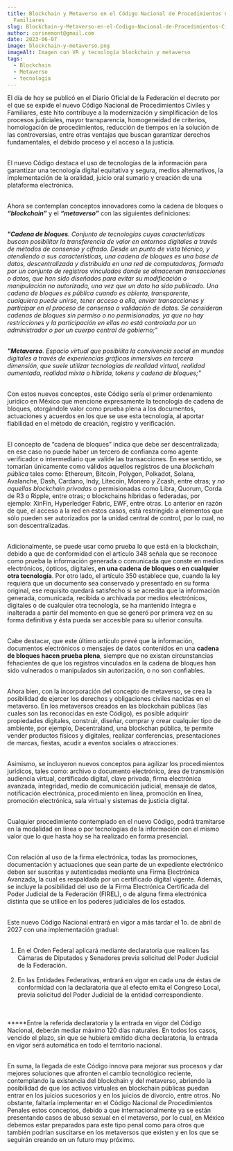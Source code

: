 ```yaml
---
title: Blockchain y Metaverso en el Código Nacional de Procedimientos Civiles y
  Familiares
slug: Blockchain-y-Metaverso-en-el-Codigo-Nacional-de-Procedimientos-Civiles-y-Familiares
author: corinemont@gmail.com
date: 2023-06-07
image: blockchain-y-metaverso.png
imageAlt: Imagen con VR y tecnología blockchain y metaverso
tags:
  - Blockchain
  - Metaverso
  - tecnología
---
```

<!--StartFragment-->

El día de hoy se publicó en el Diario Oficial de la Federación el decreto por el que se expide el nuevo Código Nacional de Procedimientos Civiles y Familiares, este hito contribuye a la modernización y simplificación de los procesos judiciales, mayor transparencia, homogeneidad de criterios, homologación de procedimientos, reducción de tiempos en la solución de las controversias, entre otras ventajas que buscan garantizar derechos fundamentales, el debido proceso y el acceso a la justicia.<br/><br/>

El nuevo Código destaca el uso de tecnologías de la información para garantizar una tecnología digital equitativa y segura, medios alternativos, la implementación de la oralidad, juicio oral sumario y creación de una plataforma electrónica.<br/><br/>

Ahora se contemplan conceptos innovadores como la cadena de bloques o ***“blockchain”*** y el ***“metaverso”*** con las siguientes definiciones:<br/><br/>

***"Cadena de bloques**. Conjunto de tecnologías cuyas características buscan posibilitar la transferencia de valor en entornos digitales a través de métodos de consenso y cifrado. Desde un punto de vista técnico, y atendiendo a sus características, una cadena de bloques es una base de datos, descentralizada y distribuida en una red de computadoras, formada por un conjunto de registros vinculados donde se almacenan transacciones o datos, que han sido diseñados para evitar su modificación o manipulación no autorizada, una vez que un dato ha sido publicado. Una cadena de bloques es pública cuando es abierta, transparente, cualquiera puede unirse, tener acceso a ella, enviar transacciones y participar en el proceso de consenso o validación de datos. Se consideran cadenas de bloques sin permiso o no permisionadas, ya que no hay restricciones y la participación en ellas no está controlada por un administrador o por un cuerpo central de gobierno;"<br/><br/>*

***"Metaverso**. Espacio virtual que posibilita la convivencia social en mundos digitales a través de experiencias gráficas inmersivas en tercera dimensión, que suele utilizar tecnologías de realidad virtual, realidad aumentada, realidad mixta o híbrida, tokens y cadena de bloques;"<br/><br/>*

Con estos nuevos conceptos, este Código sería el primer ordenamiento jurídico en México que mencione expresamente la tecnología de cadena de bloques, otorgándole valor como prueba plena a los documentos, actuaciones y acuerdos en los que se use esta tecnología, al aportar fiabilidad en el método de creación, registro y verificación. <br/><br/>

El concepto de “cadena de bloques” indica que debe ser descentralizada; en ese caso no puede haber un tercero de confianza como agente verificador o intermediario que valide las transacciones. En ese sentido, se tomarían únicamente como válidos aquellos registros de una *blockchain pública* tales como: Ethereum, Bitcoin, Polygon, Polkadot, Solana, Avalanche, Dash, Cardano, Indy, Litecoin, Monero y Zcash, entre otras; y *no aquellas blockchain privadas* o permisionadas como Libra, Quorum, Corda de R3 o Ripple, entre otras; o blockchains híbridas o federadas, por ejemplo: XinFin, Hyperledger Fabric, EWF, entre otras. Lo anterior en razón de que, el acceso a la red en estos casos, está restringido a elementos que sólo pueden ser autorizados por la unidad central de control, por lo cual, no son descentralizadas.<br/><br/>

Adicionalmente, se puede usar como prueba lo que está en la blockchain, debido a que de conformidad con el artículo 348 señala que se reconoce como prueba la información generada o comunicada que conste en medios electrónicos, ópticos, digitales, **en una cadena de bloques o en cualquier otra tecnología**. Por otro lado, el artículo 350 establece que, cuando la ley requiera que un documento sea conservado y presentado en su forma original, ese requisito quedará satisfecho si se acredita que la información generada, comunicada, recibida o archivada por medios electrónicos, digitales o de cualquier otra tecnología, se ha mantenido íntegra e inalterada a partir del momento en que se generó por primera vez en su forma definitiva y ésta pueda ser accesible para su ulterior consulta. <br/><br/>

Cabe destacar, que este último artículo prevé que la información, documentos electrónicos o mensajes de datos contenidos en una **cadena de bloques hacen prueba plena**, siempre que no existan circunstancias fehacientes de que los registros vinculados en la cadena de bloques han sido vulnerados o manipulados sin autorización, o no son confiables.<br/><br/>

Ahora bien, con la incorporación del concepto de metaverso, se crea la posibilidad de ejercer los derechos y obligaciones civiles nacidas en el metaverso. En los metaversos creados en las blockchain públicas (las cuales son las reconocidas en este Código), es posible adquirir propiedades digitales, construir, diseñar, comprar y crear cualquier tipo de ambiente, por ejemplo, Decentraland, una blockchan pública, te permite vender productos físicos y digitales, realizar conferencias, presentaciones de marcas, fiestas, acudir a eventos sociales o atracciones.<br/><br/>

Asimismo, se incluyeron nuevos conceptos para agilizar los procedimientos jurídicos, tales como: archivo o documento electrónico, área de transmisión audiencia virtual, certificado digital, clave privada, firma electrónica avanzada, integridad, medio de comunicación judicial, mensaje de datos, notificación electrónica, procedimiento en línea, promoción en línea, promoción electrónica, sala virtual y sistemas de justicia digital.<br/><br/>

Cualquier procedimiento contemplado en el nuevo Código, podrá tramitarse en la modalidad en línea o por tecnologías de la información con el mismo valor que lo que hasta hoy se ha realizado en forma presencial.<br/><br/>

Con relación al uso de la firma electrónica, todas las promociones, documentación y actuaciones que sean parte de un expediente electrónico deben ser suscritas y autenticadas mediante una Firma Electrónica Avanzada, la cual es respaldada por un certificado digital vigente. Además, se incluye la posibilidad del uso de la Firma Electrónica Certificada del Poder Judicial de la Federación (FIREL), o de alguna firma electrónica distinta que se utilice en los poderes judiciales de los estados.<br/><br/>

Este nuevo Código Nacional entrará en vigor a más tardar el 1o. de abril de 2027 con una implementación gradual:<br/><br/>

1. En el Orden Federal aplicará mediante declaratoria que realicen las Cámaras de Diputados y Senadores previa solicitud del Poder Judicial de la Federación.<br/><br/>
2. En las Entidades Federativas, entrará en vigor en cada una de éstas de conformidad con la declaratoria que al efecto emita el Congreso Local, previa solicitud del Poder Judicial de la entidad correspondiente.<br/><br/>

\
**\***Entre la referida declaratoria y la entrada en vigor del Código Nacional, deberán mediar máximo 120 días naturales. En todos los casos, vencido el plazo, sin que se hubiera emitido dicha declaratoria, la entrada en vigor será automática en todo el territorio nacional.<br/><br/>

En suma, la llegada de este Código innova para mejorar sus procesos y dar mejores soluciones que afronten el cambio tecnológico reciente, contemplando la existencia del blockchain y del metaverso, abriendo la posibilidad de que los activos virtuales en blockchain públicas puedan entrar en los juicios sucesorios y en los juicios de divorcio, entre otros. No obstante, faltaría implementar en el Código Nacional de Procedimientos Penales estos conceptos, debido a que internacionalmente ya se están presentando casos de abuso sexual en el metaverso, por lo cual, en México debemos estar preparados para este tipo penal como para otros que también podrían suscitarse en los metaversos que existen y en los que se seguirán creando en un futuro muy próximo. 

<!--EndFragment-->